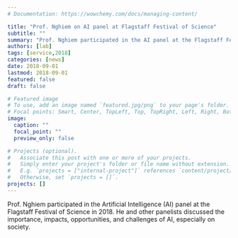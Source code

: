 ```yaml
---
# Documentation: https://wowchemy.com/docs/managing-content/

title: "Prof. Nghiem on AI panel at Flagstaff Festival of Science"
subtitle: ""
summary: "Prof. Nghiem participated in the AI panel at the Flagstaff Festival of Science 2018."
authors: [lab]
tags: [service,2018]
categories: [news]
date: 2018-09-01
lastmod: 2018-09-01
featured: false
draft: false

# Featured image
# To use, add an image named `featured.jpg/png` to your page's folder.
# Focal points: Smart, Center, TopLeft, Top, TopRight, Left, Right, BottomLeft, Bottom, BottomRight.
image:
  caption: ""
  focal_point: ""
  preview_only: false

# Projects (optional).
#   Associate this post with one or more of your projects.
#   Simply enter your project's folder or file name without extension.
#   E.g. `projects = ["internal-project"]` references `content/project/deep-learning/index.md`.
#   Otherwise, set `projects = []`.
projects: []
---
```


Prof. Nghiem participated in the Artificial Intelligence (AI) panel at the Flagstaff Festival of Science in 2018.  He and other panelists discussed the importance, impacts, opportunities, and challenges of AI, especially on society.

